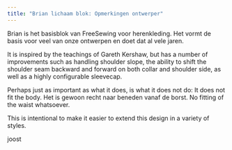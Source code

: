 ```yaml
---
title: "Brian lichaam blok: Opmerkingen ontwerper"
---
```


Brian is het basisblok van FreeSewing voor herenkleding. Het vormt de basis voor veel van onze ontwerpen en doet dat al vele jaren.

It is inspired by the teachings of Gareth Kershaw, but has a number of improvements such as handling shoulder slope, the ability to shift the shoulder seam backward and forward on both collar and shoulder side, as well as a highly configurable sleevecap.

Perhaps just as important as what it does, is what it does not do: It does not fit the body. Het is gewoon recht naar beneden vanaf de borst. No fitting of the waist whatsoever.

This is intentional to make it easier to extend this design in a variety of styles.

joost
